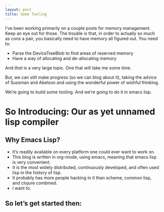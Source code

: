 ```yaml
---
layout: post
title: Some Tooling
---
```


I&rsquo;ve been working primarily on a couple posts for memory management. Keep an eye out for those. The trouble is that, in order to actually so much as cons a pair, you basically need to have memory all figured out. You need to:

-   Parse the DeviceTreeBlob to find areas of reserved memory
-   Have a way of allocating and de-allocating memory

And *that* is a very large topic. One that will take me some time.

But, we can still make progress (so we can blog about it), taking the advice of Sussman and Abelson and using the wonderful power of wishful thinking.

We&rsquo;re going to build some tooling. And we&rsquo;re going to do it in emacs lisp.


# So Introducing: Our as yet unnamed lisp compiler


## Why Emacs Lisp?

-   It&rsquo;s readily available on every platform one could ever want to work on.
-   This blog is written in org-mode, using emacs, meaning that emacs lisp is very convenient.
-   It is the most widely distributed, continuously developed, and often used lisp in the history of lisp.
-   It probably has more people hacking in it than scheme, common lisp, and clojure combined.
-   I want to.


## So let&rsquo;s get started then:

